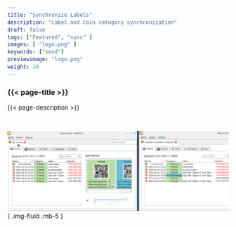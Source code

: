 ```yaml
---
title: "Synchronize Labels"
description: "Label and Coin category synchronization"
draft: false
tags: ["Featured", "sync" ]
images: [ "logo.png" ]
keywords: ["send"]
previewimage: "logo.png"
weight: 18
---
```


### {{< page-title >}} 
{{< page-description >}} 

<br>


![](https://raw.githubusercontent.com/andreasgriffin/bitcoin-safe/refs/heads/main/docs/label-sync.gif)
{ .img-fluid .mb-5 }


